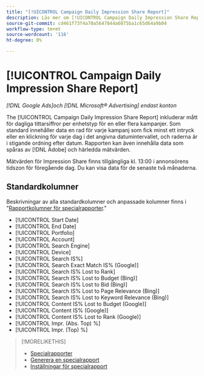 ```yaml
---
title: "[!UICONTROL Campaign Daily Impression Share Report]"
description: Läs mer om [!UICONTROL Campaign Daily Impression Share Report].
source-git-commit: cd461f73f4a70a5647844a6075ba1c65d64a9b04
workflow-type: tm+mt
source-wordcount: '116'
ht-degree: 0%

---
```


# [!UICONTROL Campaign Daily Impression Share Report]

*[!DNL Google Ads]och [!DNL Microsoft® Advertising] endast konton*

The [!UICONTROL Campaign Daily Impression Share Report] inkluderar mått för dagliga tittarsiffror per enhetstyp för en eller flera kampanjer. Som standard innehåller data en rad för varje kampanj som fick minst ett intryck eller en klickning för varje dag i det angivna datumintervallet, och raderna är i stigande ordning efter datum. Rapporten kan även innehålla data som spåras av [!DNL Adobe] och härledda mätvärden.

Mätvärden för Impression Share finns tillgängliga kl. 13:00 i annonsörens tidszon för föregående dag. Du kan visa data för de senaste två månaderna.

## Standardkolumner

Beskrivningar av alla standardkolumner och anpassade kolumner finns i &quot;[Rapportkolumner för specialrapporter](specialty-report-columns.md).&quot;

* [!UICONTROL Start Date]
* [!UICONTROL End Date]
* [!UICONTROL Portfolio]
* [!UICONTROL Account]
* [!UICONTROL Search Engine]
* [!UICONTROL Device]
* [!UICONTROL Search IS%]
* [!UICONTROL Search Exact Match IS% (Google)]
* [!UICONTROL Search IS% Lost to Rank]
* [!UICONTROL Search IS% Lost to Budget (Bing)]
* [!UICONTROL Search IS% Lost to Bid (Bing)]
* [!UICONTROL Search IS% Lost to Page Relevance (Bing)]
* [!UICONTROL Search IS% Lost to Keyword Relevance (Bing)]
* [!UICONTROL Content IS% Lost to Budget (Google)]
* [!UICONTROL Content IS% (Google)]
* [!UICONTROL Content IS% Lost to Rank (Google)]
* [!UICONTROL Impr. (Abs. Top) %]
* [!UICONTROL Impr. (Top) %]

>[!MORELIKETHIS]
>
>* [Specialrapporter](specialty-report-about.md)
>* [Generera en specialrapport](specialty-report-generate.md)
>* [Inställningar för specialrapport](specialty-report-settings.md)

